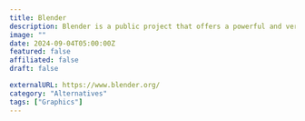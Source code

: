 ```yaml
---
title: Blender
description: Blender is a public project that offers a powerful and versatile 3D creation suite for various purposes.
image: ""
date: 2024-09-04T05:00:00Z
featured: false
affiliated: false
draft: false

externalURL: https://www.blender.org/
category: "Alternatives"
tags: ["Graphics"]
---
```

